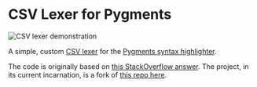 CSV Lexer for Pygments
===================

![CSV lexer demonstration](https://imgur.com/g8TtkgW.png)

A simple, custom [CSV lexer](http://pygments.org/docs/lexerdevelopment/) for the [Pygments syntax highlighter](http://pygments.org/).

The code is originally based on [this StackOverflow answer](https://stackoverflow.com/a/25508711/298171). The project, in its current incarnation, is a fork of [this repo here](https://github.com/Kristinita/PygmentsCSVLexer).